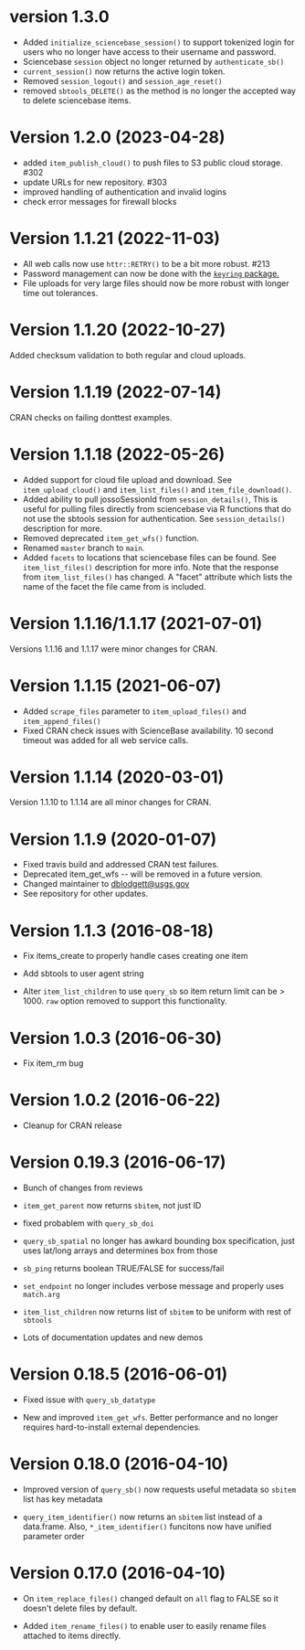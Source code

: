 # version 1.3.0

- Added `initialize_sciencebase_session()` to support tokenized login for users who no longer have access to their username and password.
- Sciencebase `session` object no longer returned by `authenticate_sb()`
- `current_session()` now returns the active login token.
- Removed `session_logout()` and `session_age_reset()`
- removed `sbtools_DELETE()` as the method is no longer the accepted way to delete sciencebase items.

# Version 1.2.0 (2023-04-28)

- added `item_publish_cloud()` to push files to S3 public cloud storage. #302
- update URLs for new repository. #303
- improved handling of authentication and invalid logins
- check error messages for firewall blocks

# Version 1.1.21 (2022-11-03)

- All web calls now use `httr::RETRY()` to be a bit more robust. #213
- Password management can now be done with the [`keyring` package.](https://r-lib.github.io/keyring/index.html)
- File uploads for very large files should now be more robust with longer time out tolerances.

# Version 1.1.20 (2022-10-27)

Added checksum validation to both regular and cloud uploads.

# Version 1.1.19 (2022-07-14)

CRAN checks on failing donttest examples.

# Version 1.1.18 (2022-05-26)

- Added support for cloud file upload and download. See `item_upload_cloud()` and `item_list_files()` and `item_file_download()`. 
- Added ability to pull jossoSessionId from `session_details()`, This is useful for pulling files directly from sciencebase via R functions that do not use the sbtools session for authentication. See `session_details()` description for more.
- Removed deprecated `item_get_wfs()` function.
- Renamed `master` branch to `main`. 
- Added `facets` to locations that sciencebase files can be found. See `item_list_files()` description for more info. Note that the response from
`item_list_files()` has changed. A "facet" attribute which lists the name
of the facet the file came from is included. 

# Version 1.1.16/1.1.17 (2021-07-01)

Versions 1.1.16 and 1.1.17 were minor changes for CRAN.

# Version 1.1.15 (2021-06-07)

* Added `scrape_files` parameter to `item_upload_files()` and `item_append_files()`
* Fixed CRAN check issues with ScienceBase availability. 10 second timeout was added for all web service calls.

# Version 1.1.14 (2020-03-01)

Version 1.1.10 to 1.1.14 are all minor changes for CRAN.

# Version 1.1.9 (2020-01-07)

* Fixed travis build and addressed CRAN test failures.
* Deprecated item_get_wfs -- will be removed in a future version.
* Changed maintainer to dblodgett@usgs.gov
* See repository for other updates.

# Version 1.1.3 (2016-08-18)

* Fix items_create to properly handle cases creating one item

* Add sbtools to user agent string

* Alter `item_list_children` to use `query_sb` so item return limit can be > 1000. 
`raw` option removed to support this functionality.

# Version 1.0.3 (2016-06-30)

* Fix item_rm bug

# Version 1.0.2 (2016-06-22)

* Cleanup for CRAN release

# Version 0.19.3 (2016-06-17)

* Bunch of changes from reviews

* `item_get_parent` now returns `sbitem`, not just ID

* fixed probablem with `query_sb_doi`

* `query_sb_spatial` no longer has awkard bounding box specification, 
just uses lat/long arrays and determines box from those

* `sb_ping` returns boolean TRUE/FALSE for success/fail

* `set_endpoint` no longer includes verbose message and properly uses `match.arg`

* `item_list_children` now returns list of `sbitem` to be uniform with rest of `sbtools`

* Lots of documentation updates and new demos

# Version 0.18.5 (2016-06-01)

* Fixed issue with `query_sb_datatype`

* New and improved `item_get_wfs`. Better performance and 
no longer requires hard-to-install external dependencies.

# Version 0.18.0 (2016-04-10)

* Improved version of `query_sb()` now requests useful metadata so
`sbitem` list has key metadata

* `query_item_identifier()` now returns an `sbitem` list instead of a 
data.frame. Also, `*_item_identifier()` funcitons now have unified 
parameter order


# Version 0.17.0 (2016-04-10)

* On `item_replace_files()` changed default on `all` flag to FALSE
so it doesn't delete files by default.

* Added `item_rename_files()` to enable user to easily 
rename files attached to items directly. 


